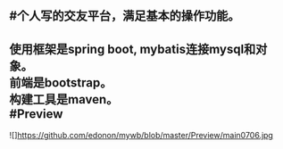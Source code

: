 #个人写的交友平台，满足基本的操作功能。<br> 
-------------------------------------
使用框架是spring boot, mybatis连接mysql和对象。<br> 
前端是bootstrap。<br> 
构建工具是maven。<br> 
#Preview<br> 
-------------------------------------
![]https://github.com/edonon/mywb/blob/master/Preview/main0706.jpg
